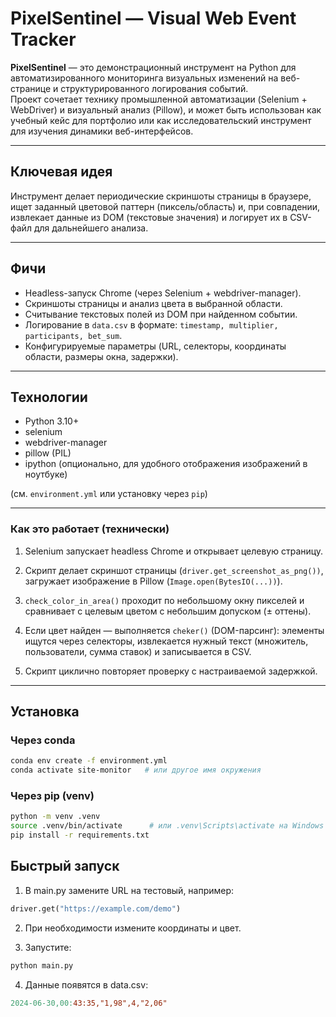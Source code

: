 # PixelSentinel — Visual Web Event Tracker

**PixelSentinel** — это демонстрационный инструмент на Python для автоматизированного мониторинга визуальных изменений на веб-странице и структурированного логирования событий.  
Проект сочетает технику промышленной автоматизации (Selenium + WebDriver) и визуальный анализ (Pillow), и может быть использован как учебный кейс для портфолио или как исследовательский инструмент для изучения динамики веб-интерфейсов.

---

## Ключевая идея

Инструмент делает периодические скриншоты страницы в браузере, ищет заданный цветовой паттерн (пиксель/область) и, при совпадении, извлекает данные из DOM (текстовые значения) и логирует их в CSV-файл для дальнейшего анализа.


---

## Фичи

- Headless-запуск Chrome (через Selenium + webdriver-manager).  
- Скриншоты страницы и анализ цвета в выбранной области.  
- Считывание текстовых полей из DOM при найденном событии.  
- Логирование в `data.csv` в формате: `timestamp, multiplier, participants, bet_sum`.  
- Конфигурируемые параметры (URL, селекторы, координаты области, размеры окна, задержки).

---

## Технологии

- Python 3.10+  
- selenium  
- webdriver-manager  
- pillow (PIL)  
- ipython (опционально, для удобного отображения изображений в ноутбуке)

(см. `environment.yml` или установку через `pip`)

---

### Как это работает (технически)

1. Selenium запускает headless Chrome и открывает целевую страницу.

2. Скрипт делает скриншот страницы (```driver.get_screenshot_as_png())```, загружает изображение в Pillow (```Image.open(BytesIO(...))```).

3. ```check_color_in_area()``` проходит по небольшому окну пикселей и сравнивает с целевым цветом с небольшим допуском (± оттены).

4. Если цвет найден — выполняется ```cheker()``` (DOM-парсинг): элементы ищутся через селекторы, извлекается нужный текст (множитель, пользователи, сумма ставок) и записывается в CSV.

5. Скрипт циклично повторяет проверку с настраиваемой задержкой.

---

## Установка

### Через conda
```bash
conda env create -f environment.yml
conda activate site-monitor   # или другое имя окружения
```

### Через pip (venv)
```bash
python -m venv .venv
source .venv/bin/activate      # или .venv\Scripts\activate на Windows
pip install -r requirements.txt
```

## Быстрый запуск
1. В main.py замените URL на тестовый, например:
```python
driver.get("https://example.com/demo")
```
2. При необходимости измените координаты и цвет.

3. Запустите:
```bash
python main.py
```

4. Данные появятся в data.csv:
```makefile
2024-06-30,00:43:35,"1,98",4,"2,06"
```
